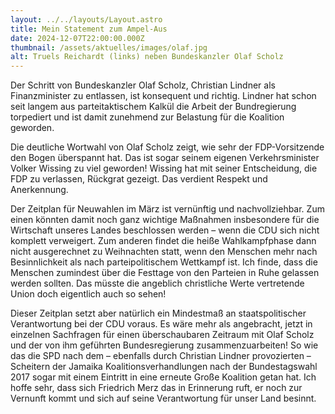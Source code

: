 ```yaml
---
layout: ../../layouts/Layout.astro
title: Mein Statement zum Ampel-Aus
date: 2024-12-07T22:00:00.000Z
thumbnail: /assets/aktuelles/images/olaf.jpg
alt: Truels Reichardt (links) neben Bundeskanzler Olaf Scholz
---
```

Der Schritt von Bundeskanzler Olaf Scholz, Christian Lindner als Finanzminister zu entlassen, ist konsequent und richtig. Lindner hat schon seit langem aus parteitaktischem Kalkül die Arbeit der Bundregierung torpediert und ist damit zunehmend zur Belastung für die Koalition geworden. 

Die deutliche Wortwahl von Olaf Scholz zeigt, wie sehr der FDP-Vorsitzende den Bogen überspannt hat. Das ist sogar seinem eigenen Verkehrsminister Volker Wissing zu viel geworden! Wissing hat mit seiner Entscheidung, die FDP zu verlassen, Rückgrat gezeigt. Das verdient Respekt und Anerkennung. 

Der Zeitplan für Neuwahlen im März ist vernünftig und nachvollziehbar. Zum einen könnten damit noch ganz wichtige Maßnahmen insbesondere für die Wirtschaft unseres Landes beschlossen werden – wenn die CDU sich nicht komplett verweigert. Zum anderen findet die heiße Wahlkampfphase
dann nicht ausgerechnet zu Weihnachten statt, wenn den Menschen mehr nach Besinnlichkeit als nach parteipolitischem Wettkampf ist. Ich finde, dass die Menschen zumindest über die Festtage von den Parteien in Ruhe gelassen werden sollten. Das müsste die angeblich christliche Werte vertretende Union doch eigentlich auch so sehen! 

Dieser Zeitplan setzt aber natürlich ein Mindestmaß an staatspolitischer Verantwortung bei der CDU voraus. Es wäre mehr als angebracht, jetzt in einzelnen Sachfragen für einen überschaubaren Zeitraum mit Olaf Scholz und der von ihm geführten Bundesregierung zusammenzuarbeiten! So wie das die SPD nach dem – ebenfalls durch Christian Lindner provozierten – Scheitern der Jamaika Koalitionsverhandlungen nach der Bundestagswahl 2017 sogar mit einem Eintritt in eine erneute Große Koalition getan hat. Ich hoffe sehr, dass sich Friedrich Merz das in Erinnerung ruft, er noch zur Vernunft kommt und sich auf seine Verantwortung für unser Land besinnt.
